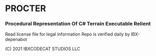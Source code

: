 # PROCTER
### Procedural Representation Of C# Terrain Executable Relient

Read license file for legal information
Repo is verified daily by IBX-depenabot

(C) 2021 IBXCODECAT STUDIOS LLC
